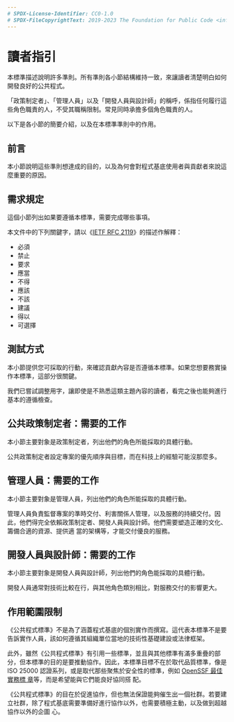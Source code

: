 ```yaml
---
# SPDX-License-Identifier: CC0-1.0
# SPDX-FileCopyrightText: 2019-2023 The Foundation for Public Code <info@publiccode.net>, https://standard.publiccode.net/AUTHORS
---
```


# 讀者指引

本標準描述說明許多準則。所有準則各小節結構維持一致，來讓讀者清楚明白如何開發良好的公共程式。

「政策制定者」、「管理人員」以及「開發人員與設計師」的稱呼，係指任何履行這些角色職責的人，不受其職稱限制。常見同時承擔多個角色職責的人。

以下是各小節的簡要介紹，以及在本標準準則中的作用。

## 前言

本小節說明這些準則想達成的目的，以及為何會對程式基底使用者與貢獻者來說這麼重要的原因。

## 需求規定

這個小節列出如果要遵循本標準，需要完成哪些事項。

本文件中的下列關鍵字，請以《[IETF RFC 2119](https://tools.ietf.org/html/rfc2119)》的描述作解釋：

* 必須
* 禁止
* 要求
* 應當
* 不得
* 應該
* 不該
* 建議
* 得以
* 可選擇

## 測試方式

本小節提供您可採取的行動，來確認貢獻內容是否遵循本標準。如果您想要務實操作本標準，這部分很關鍵。

我們已嘗試調整用字，讓即使是不熟悉這類主題內容的讀者，看完之後也能夠進行基本的遵循檢查。

## 公共政策制定者：需要的工作

本小節主要對象是政策制定者，列出他們的角色所能採取的具體行動。

公共政策制定者設定專案的優先順序與目標，而在科技上的經驗可能沒那麼多。

## 管理人員：需要的工作

本小節主要對象是管理人員，列出他們的角色所能採取的具體行動。

管理人員負責監督專案的準時交付、利害關係人管理，以及服務的持續交付。因此，他們得完全依賴政策制定者、開發人員與設計師。他們需要塑造正確的文化、籌備合適的資源、提供適
當的架構等，才能交付優良的服務。

## 開發人員與設計師：需要的工作

本小節主要對象是開發人員與設計師，列出他們的角色能採取的具體行動。

開發人員通常對技術比較在行，與其他角色類別相比，對服務交付的影響更大。

## 作用範圍限制

《公共程式標準》不是為了涵蓋程式基底的個別實作而撰寫。這代表本標準不是要告訴實作人員，該如何遵循其組織單位當地的技術性基礎建設或法律框架。

此外，雖然《公共程式標準》有引用一些標準，並且與其他標準有滿多重疊的部分，但本標準的目的是要推動協作。因此，本標準目標不在於取代品質標準，像是 ISO 25000
認證系列，或是取代那些聚焦於安全性的標準，例如 [OpenSSF 最佳實務標
章](https://github.com/coreinfrastructure/best-practices-badge)等，而是希望能與它們能良好協同搭
配。

《公共程式標準》的目在於促進協作，但也無法保證能夠催生出一個社群。若要建立社群，除了程式基底需要準備好進行協作以外，也需要積極主動，以及做到超越協作以外的企圖
心。
